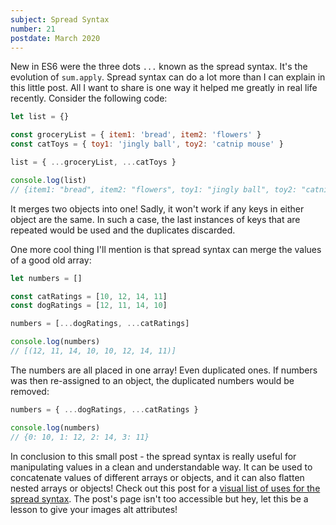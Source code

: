 ```yaml
---
subject: Spread Syntax
number: 21
postdate: March 2020
---
```


New in ES6 were the three dots `...` known as the spread syntax. It's the evolution of `sum.apply`. Spread syntax can do a lot more than I can explain in this little post. All I want to share is one way it helped me greatly in real life recently. Consider the following code:

```javascript
let list = {}

const groceryList = { item1: 'bread', item2: 'flowers' }
const catToys = { toy1: 'jingly ball', toy2: 'catnip mouse' }

list = { ...groceryList, ...catToys }

console.log(list)
// {item1: "bread", item2: "flowers", toy1: "jingly ball", toy2: "catnip mouse"}
```

It merges two objects into one! Sadly, it won't work if any keys in either object are the same. In such a case, the last instances of keys that are repeated would be used and the duplicates discarded.

One more cool thing I'll mention is that spread syntax can merge the values of a good old array:

```js
let numbers = []

const catRatings = [10, 12, 14, 11]
const dogRatings = [12, 11, 14, 10]

numbers = [...dogRatings, ...catRatings]

console.log(numbers)
// [(12, 11, 14, 10, 10, 12, 14, 11)]
```

The numbers are all placed in one array! Even duplicated ones. If numbers was then re-assigned to an object, the duplicated numbers would be removed:

```javascript
numbers = { ...dogRatings, ...catRatings }

console.log(numbers)
// {0: 10, 1: 12, 2: 14, 3: 11}
```

In conclusion to this small post - the spread syntax is really useful for manipulating values in a clean and understandable way. It can be used to concatenate values of different arrays or objects, and it can also flatten nested arrays or objects! Check out this post for a [visual list of uses for the spread syntax](https://www.freecodecamp.org/news/an-introduction-to-spread-syntax-in-javascript-fba39595922c/). The post's page isn't too accessible but hey, let this be a lesson to give your images alt attributes!
